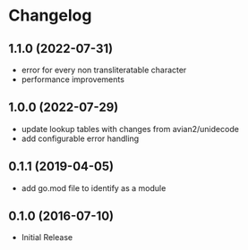 # Changelog

## 1.1.0 (2022-07-31)

* error for every non transliteratable character
* performance improvements

## 1.0.0 (2022-07-29)

* update lookup tables with changes from avian2/unidecode
* add configurable error handling

## 0.1.1 (2019-04-05)

* add go.mod file to identify as a module


## 0.1.0 (2016-07-10)

* Initial Release
